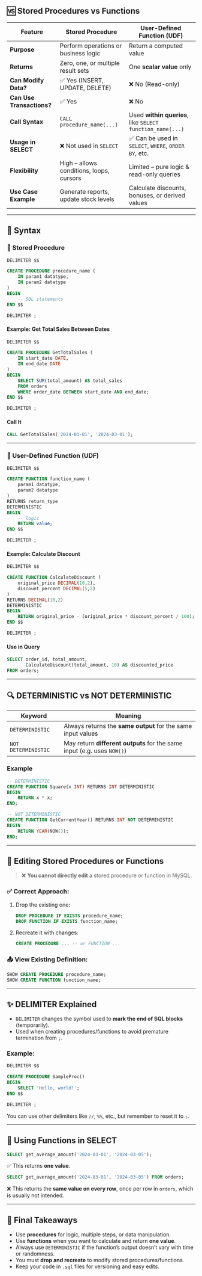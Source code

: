 ## 🆚 Stored Procedures vs Functions

| Feature                        | **Stored Procedure**                                           | **User-Defined Function (UDF)**                              |
|-------------------------------|----------------------------------------------------------------|---------------------------------------------------------------|
| **Purpose**                    | Perform operations or business logic                           | Return a computed value                                       |
| **Returns**                    | Zero, one, or multiple result sets                             | One **scalar value** only                                     |
| **Can Modify Data?**          | ✅ Yes (INSERT, UPDATE, DELETE)                                 | ❌ No (Read-only)                                              |
| **Can Use Transactions?**     | ✅ Yes                                                         | ❌ No                                                          |
| **Call Syntax**               | `CALL procedure_name(...)`                                     | Used **within queries**, like `SELECT function_name(...)`     |
| **Usage in SELECT**           | ❌ Not used in `SELECT`                                        | ✅ Can be used in `SELECT`, `WHERE`, `ORDER BY`, etc.         |
| **Flexibility**               | High – allows conditions, loops, cursors                       | Limited – pure logic & read-only queries                      |
| **Use Case Example**          | Generate reports, update stock levels                         | Calculate discounts, bonuses, or derived values               |

---

## 🧱 Syntax

### 🔧 Stored Procedure

```sql
DELIMITER $$

CREATE PROCEDURE procedure_name (
    IN param1 datatype,
    IN param2 datatype
)
BEGIN
    -- SQL statements
END $$

DELIMITER ;
```

#### Example: Get Total Sales Between Dates

```sql
DELIMITER $$

CREATE PROCEDURE GetTotalSales (
    IN start_date DATE,
    IN end_date DATE
)
BEGIN
    SELECT SUM(total_amount) AS total_sales
    FROM orders
    WHERE order_date BETWEEN start_date AND end_date;
END $$

DELIMITER ;
```

#### Call It

```sql
CALL GetTotalSales('2024-01-01', '2024-03-01');
```

---

### 🧮 User-Defined Function (UDF)

```sql
DELIMITER $$

CREATE FUNCTION function_name (
    param1 datatype,
    param2 datatype
)
RETURNS return_type
DETERMINISTIC
BEGIN
    -- logic
    RETURN value;
END $$

DELIMITER ;
```

#### Example: Calculate Discount

```sql
DELIMITER $$

CREATE FUNCTION CalculateDiscount (
    original_price DECIMAL(10,2),
    discount_percent DECIMAL(5,2)
)
RETURNS DECIMAL(10,2)
DETERMINISTIC
BEGIN
    RETURN original_price - (original_price * discount_percent / 100);
END $$

DELIMITER ;
```

#### Use in Query

```sql
SELECT order_id, total_amount,
       CalculateDiscount(total_amount, 10) AS discounted_price
FROM orders;
```

---

## 🔍 DETERMINISTIC vs NOT DETERMINISTIC

| Keyword              | Meaning                                                                 |
|----------------------|-------------------------------------------------------------------------|
| `DETERMINISTIC`      | Always returns the **same output** for the same input values            |
| `NOT DETERMINISTIC`  | May return **different outputs** for the same input (e.g. uses `NOW()`) |

### Example

```sql
-- DETERMINISTIC
CREATE FUNCTION Square(x INT) RETURNS INT DETERMINISTIC
BEGIN
    RETURN x * x;
END;

-- NOT DETERMINISTIC
CREATE FUNCTION GetCurrentYear() RETURNS INT NOT DETERMINISTIC
BEGIN
    RETURN YEAR(NOW());
END;
```

---

## 🔁 Editing Stored Procedures or Functions

> ❌ **You cannot directly edit** a stored procedure or function in MySQL.

### ✅ Correct Approach:

1. Drop the existing one:
   ```sql
   DROP PROCEDURE IF EXISTS procedure_name;
   DROP FUNCTION IF EXISTS function_name;
   ```

2. Recreate it with changes:
   ```sql
   CREATE PROCEDURE ... -- or FUNCTION ...
   ```

### 📤 View Existing Definition:

```sql
SHOW CREATE PROCEDURE procedure_name;
SHOW CREATE FUNCTION function_name;
```

---

## ✨ DELIMITER Explained

- `DELIMITER` changes the symbol used to **mark the end of SQL blocks** (temporarily).
- Used when creating procedures/functions to avoid premature termination from `;`.

### Example:

```sql
DELIMITER $$

CREATE PROCEDURE SampleProc()
BEGIN
    SELECT 'Hello, world!';
END $$

DELIMITER ;
```

You can use other delimiters like `//`, `%%`, etc., but remember to reset it to `;`.


---

## 📌 Using Functions in SELECT

```sql
SELECT get_average_amount('2024-03-01', '2024-03-05');
```

✅ This returns **one value**.

```sql
SELECT get_average_amount('2024-03-01', '2024-03-05') FROM orders;
```

❌ This returns the **same value on every row**, once per row in `orders`, which is usually not intended.

---

## 🧠 Final Takeaways

- Use **procedures** for logic, multiple steps, or data manipulation.
- Use **functions** when you want to calculate and return **one value**.
- Always use `DETERMINISTIC` if the function’s output doesn’t vary with time or randomness.
- You must **drop and recreate** to modify stored procedures/functions.
- Keep your code in `.sql` files for versioning and easy edits.

